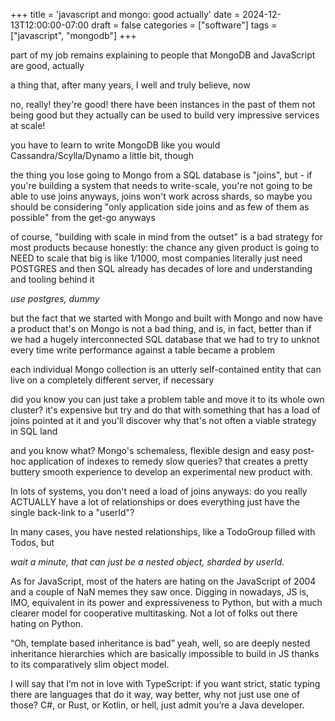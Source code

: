 +++
title = 'javascript and mongo: good actually'
date = 2024-12-13T12:00:00-07:00
draft = false
categories = ["software"]
tags = ["javascript", "mongodb"]
+++

part of my job remains explaining to people that MongoDB and JavaScript are good, actually

a thing that, after many years, I well and truly believe, now

no, really! they're good! there have been instances in the past of them not being good but they actually can be used to build very impressive services at scale!

you have to learn to write MongoDB like you would Cassandra/Scylla/Dynamo a little bit, though

the thing you lose going to Mongo from a SQL database is "joins", but - if you're building a system that needs to write-scale, you're not going to be able to use joins anyways, joins won't work across shards, so maybe you should be considering "only application side joins and as few of them as possible" from the get-go anyways

of course, "building with scale in mind from the outset" is a bad strategy for most products because honestly:
the chance any given product is going to NEED to scale that big is like 1/1000, most companies literally just need POSTGRES and then SQL already has decades of lore and understanding and tooling behind it

_use postgres, dummy_

but the fact that we started with Mongo and built with Mongo and now have a product that's on Mongo is not a bad thing, and is, in fact, better than if we had a hugely interconnected SQL database that we had to try to unknot every time write performance against a table became a problem

each individual Mongo collection is an utterly self-contained entity that can live on a completely different server, if necessary

did you know you can just take a problem table and move it to its whole own cluster? it's expensive but try and do that with something that has a load of joins pointed at it and you'll discover why that's not often a viable strategy in SQL land

and you know what? Mongo's schemaless, flexible design and easy post-hoc application of indexes to remedy slow queries? that creates a pretty buttery smooth experience to develop an experimental new product with.

In lots of systems, you don't need a load of joins anyways: do you really ACTUALLY have a lot of relationships or does everything just have the single back-link to a "userId"?

In many cases, you have nested relationships, like a TodoGroup filled with Todos, but

_wait a minute, that can just be a nested object, sharded by userId._

As for JavaScript, most of the haters are hating on the JavaScript of 2004 and a couple of NaN memes they saw once. Digging in nowadays, JS is, IMO, equivalent in its power and expressiveness to Python, but with a much clearer model for cooperative multitasking. Not a lot of folks out there hating on Python.

“Oh, template based inheritance is bad” yeah, well, so are deeply nested inheritance hierarchies which are basically impossible to build in JS thanks to its comparatively slim object model.

I will say that I’m not in love with TypeScript: if you want strict, static typing there are languages that do it way, way better, why not just use one of those? C#, or Rust, or Kotlin, or hell, just admit you’re a Java developer.